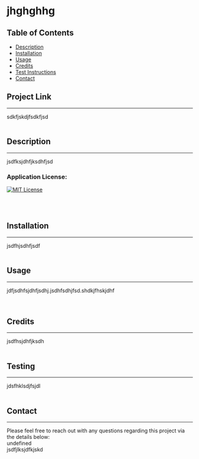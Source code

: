 
 # jhghghhg

 ## Table of Contents
- [Description](#description)
- [Installation](#installation)
- [Usage](#usage)
- [Credits](#credits)
- [Test Instructions](#testing)
- [Contact](#contact)

 
 ## Project Link
---
sdkfjskdjfsdkfjsd
<br>
<br>
 ## Description 
 ---
 jsdfksjdhfjksdhfjsd
 ### Application License:
 [![MIT License](https://img.shields.io/badge/License-MIT-blue.svg)](https://opensource.org/licenses/MIT)

 <br>
 <br>
 
 ## Installation
 ---
 jsdfhjsdhfjsdf
 <br>
 <br>
 
 ## Usage
 ---
 jdfjsdhfsjdhfjsdhj.jsdhfsdhjfsd.shdkjfhskjdhf
 <br>   
 <br>
 
 ## Credits
 ---
 jsdfhsjdhfjksdh
 <br>
 <br>
 
 ## Testing
 ---
 jdsfhklsdjfsjdl
 <br>
 <br>
 
 ## Contact
 ---
 Please feel free to reach out with any questions regarding this project via the details below:
 <br>
 undefined <br>
 jsdfjlksjdfkjskd 
